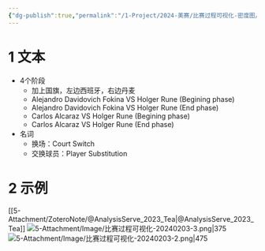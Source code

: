 ```yaml
---
{"dg-publish":true,"permalink":"/1-Project/2024-美赛/比赛过程可视化-密度图/"}
---
```


# 1 文本
- 4个阶段
	- 加上国旗，左边西班牙，右边丹麦
	- Alejandro Davidovich Fokina VS Holger Rune (Begining phase)
	- Alejandro Davidovich Fokina VS Holger Rune (End phase)
	- Carlos Alcaraz VS Holger Rune (Begining phase)
	- Carlos Alcaraz VS Holger Rune (End phase)
- 名词
	- 换场：Court Switch
	- 交换球员：Player Substitution
# 2 示例
[[5-Attachment/ZoteroNote/@AnalysisServe_2023_Tea\|@AnalysisServe_2023_Tea]]
![5-Attachment/Image/比赛过程可视化-20240203-3.png|375](/img/user/5-Attachment/Image/%E6%AF%94%E8%B5%9B%E8%BF%87%E7%A8%8B%E5%8F%AF%E8%A7%86%E5%8C%96-20240203-3.png)
![5-Attachment/Image/比赛过程可视化-20240203-2.png|475](/img/user/5-Attachment/Image/%E6%AF%94%E8%B5%9B%E8%BF%87%E7%A8%8B%E5%8F%AF%E8%A7%86%E5%8C%96-20240203-2.png)